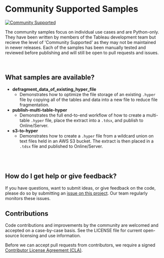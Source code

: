 # Community Supported Samples
[![Community Supported](https://img.shields.io/badge/Support%20Level-Community%20Supported-457387.svg)](https://www.tableau.com/support-levels-it-and-developer-tools)

The community samples focus on individual use cases and are Python-only. They have been written by members of the Tableau development team but recieve the level of 'Community Supported' as they may not be maintained in newer releases. Each of the samples has been manually tested and reviewed before publishing and will still be open to pull requests and issues.

</br>

## What samples are available?
- __defragment_data_of_existing_hyper_file__
  - Demonstrates how to optimize the file storage of an existing `.hyper` file by copying all of the tables and data into a new file to reduce file fragmentation.
- __publish-multi-table-hyper__
  - Demonstrates the full end-to-end workflow of how to create a multi-table `.hyper` file, place the extract into a `.tdsx`, and publish to Online/Server.
- __s3-to-hyper__
  - Demonstrates how to create a `.hyper` file from a wildcard union on text files held in an AWS S3 bucket. The extract is then placed in a `.tdsx` file and published to Online/Server. 

</br>
</br>

## How do I get help or give feedback?
If you have questions, want to submit ideas, or give feedback on the code, please do so by submitting an [issue on this project](https://github.com/tableau/hyper-api-samples/issues). Our team regularly monitors these issues.

## Contributions
Code contributions and improvements by the community are welcomed and accepted on a case-by-case basis. See the LICENSE file for current open-source licensing and use information.

Before we can accept pull requests from contributors, we require a signed [Contributor License Agreement (CLA)](https://tableau.github.io/contributing.html).

